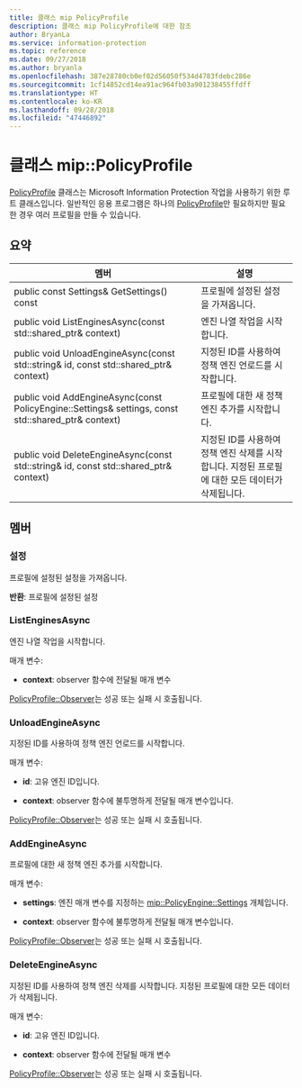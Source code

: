 ```yaml
---
title: 클래스 mip PolicyProfile
description: 클래스 mip PolicyProfile에 대한 참조
author: BryanLa
ms.service: information-protection
ms.topic: reference
ms.date: 09/27/2018
ms.author: bryanla
ms.openlocfilehash: 387e28780cb0ef02d56050f534d4783fdebc286e
ms.sourcegitcommit: 1cf14852cd14ea91ac964fb03a901238455ffdff
ms.translationtype: HT
ms.contentlocale: ko-KR
ms.lasthandoff: 09/28/2018
ms.locfileid: "47446892"
---
```

# <a name="class-mippolicyprofile"></a>클래스 mip::PolicyProfile 
[PolicyProfile](class_mip_policyprofile.md) 클래스는 Microsoft Information Protection 작업을 사용하기 위한 루트 클래스입니다. 일반적인 응용 프로그램은 하나의 [PolicyProfile](class_mip_policyprofile.md)만 필요하지만 필요한 경우 여러 프로필을 만들 수 있습니다.
  
## <a name="summary"></a>요약
 멤버                        | 설명                                
--------------------------------|---------------------------------------------
 public const Settings& GetSettings() const  |  프로필에 설정된 설정을 가져옵니다.
public void ListEnginesAsync(const std::shared_ptr<void>& context)  |  엔진 나열 작업을 시작합니다.
public void UnloadEngineAsync(const std::string& id, const std::shared_ptr<void>& context)  |  지정된 ID를 사용하여 정책 엔진 언로드를 시작합니다.
public void AddEngineAsync(const PolicyEngine::Settings& settings, const std::shared_ptr<void>& context)  |  프로필에 대한 새 정책 엔진 추가를 시작합니다.
public void DeleteEngineAsync(const std::string& id, const std::shared_ptr<void>& context)  |  지정된 ID를 사용하여 정책 엔진 삭제를 시작합니다. 지정된 프로필에 대한 모든 데이터가 삭제됩니다.
  
## <a name="members"></a>멤버
  
### <a name="settings"></a>설정
프로필에 설정된 설정을 가져옵니다.

  
**반환**: 프로필에 설정된 설정
  
### <a name="listenginesasync"></a>ListEnginesAsync
엔진 나열 작업을 시작합니다.

매개 변수:  
* **context**: observer 함수에 전달될 매개 변수 


[PolicyProfile::Observer](class_mip_policyprofile_observer.md)는 성공 또는 실패 시 호출됩니다.
  
### <a name="unloadengineasync"></a>UnloadEngineAsync
지정된 ID를 사용하여 정책 엔진 언로드를 시작합니다.

매개 변수:  
* **id**: 고유 엔진 ID입니다. 


* **context**: observer 함수에 불투명하게 전달될 매개 변수입니다. 


[PolicyProfile::Observer](class_mip_policyprofile_observer.md)는 성공 또는 실패 시 호출됩니다.
  
### <a name="addengineasync"></a>AddEngineAsync
프로필에 대한 새 정책 엔진 추가를 시작합니다.

매개 변수:  
* **settings**: 엔진 매개 변수를 지정하는 [mip::PolicyEngine::Settings](class_mip_policyengine_settings.md) 개체입니다. 


* **context**: observer 함수에 불투명하게 전달될 매개 변수입니다. 


[PolicyProfile::Observer](class_mip_policyprofile_observer.md)는 성공 또는 실패 시 호출됩니다.
  
### <a name="deleteengineasync"></a>DeleteEngineAsync
지정된 ID를 사용하여 정책 엔진 삭제를 시작합니다. 지정된 프로필에 대한 모든 데이터가 삭제됩니다.

매개 변수:  
* **id**: 고유 엔진 ID입니다. 


* **context**: observer 함수에 전달될 매개 변수 


[PolicyProfile::Observer](class_mip_policyprofile_observer.md)는 성공 또는 실패 시 호출됩니다.